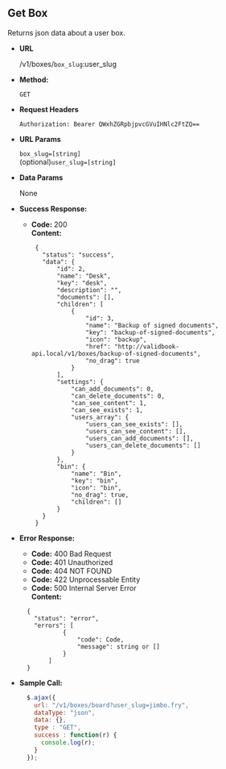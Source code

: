 **Get Box**
----
  Returns json data about a user box.

* **URL**

  /v1/boxes/`box_slug`:user_slug
  
* **Method:**

  `GET`
  
*  **Request Headers**

    `Authorization: Bearer QWxhZGRpbjpvcGVuIHNlc2FtZQ==`
    
*  **URL Params**
   
   `box_slug=[string]` <br/>
   (optional)`user_slug=[string]` <br/>

* **Data Params**

  None

* **Success Response:**

  * **Code:** 200 <br />
    **Content:** 
    
    ```
     {
       "status": "success",
       "data": {
           "id": 2,
           "name": "Desk",
           "key": "desk",
           "description": "",
           "documents": [],
           "children": [
               {
                   "id": 3,
                   "name": "Backup of signed documents",
                   "key": "backup-of-signed-documents",
                   "icon": "backup",
                   "href": "http://validbook-api.local/v1/boxes/backup-of-signed-documents",
                   "no_drag": true
               }
           ],
           "settings": {
               "can_add_documents": 0,
               "can_delete_documents": 0,
               "can_see_content": 1,
               "can_see_exists": 1,
               "users_array": {
                   "users_can_see_exists": [],
                   "users_can_see_content": [],
                   "users_can_add_documents": [],
                   "users_can_delete_documents": []
               }
           },
           "bin": {
               "name": "Bin",
               "key": "bin",
               "icon": "bin",
               "no_drag": true,
               "children": []
           }
       }
     }
    ```
 
* **Error Response:**

     * **Code:** 400 Bad Request <br />
     * **Code:** 401 Unauthorized <br />
     * **Code:** 404 NOT FOUND<br />
     * **Code:** 422 Unprocessable Entity <br />
     * **Code:** 500 Internal Server Error<br />
       **Content:** 
     ```
       {
         "status": "error",
         "errors": [
                 {
                     "code": Code,
                     "message": string or []
                 }
             ]
       }
     ```

* **Sample Call:**

  ```javascript
    $.ajax({
      url: "/v1/boxes/board?user_slug=jimbo.fry",
      dataType: "json",
      data: {},
      type : "GET",
      success : function(r) {
        console.log(r);
      }
    });
  ```